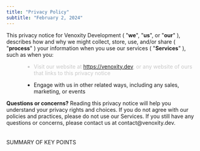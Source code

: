 ```yaml
---
title: "Privacy Policy"
subtitle: "February 2, 2024"
---
```


<div class="question">
  <span class="text-content-secondary">
    This privacy notice for
    Venoxity Development
    (
    "<strong>we</strong>",
    "<strong>us</strong>", or
    "<strong>our</strong>"
    ), describes how and why we might collect, store, use, and/or share (
    "<strong>process</strong>"
    ) 
    your information when you use our services (
    "<strong>Services</strong>"
    ), such as when you:
  </span>
</div>
<ul style="margin-left: 3rem;list-style-type: disc;">
  <li style="margin-top: 0.5rem;margin-bottom: 0.5rem;color: #c8c8c8;">
    Visit our website at <a href="https://venoxity.dev" target="_blank" style="text-decoration: underline;" class="text-primary hover:text-primaryButtonBackgroundHover">https://venoxity.dev</a>, or any website of ours that links to this privacy notice
  </li>
</ul>
<ul style="margin-left: 3rem;list-style-type: disc;">
  <li style="margin-top: 0.5rem;margin-bottom: 0.5rem;">
    Engage with us in other related ways, including any sales, marketing, or events
  </li>
</ul>
<span>
<strong>Questions or concerns?</strong>
Reading this privacy notice will help you understand your privacy rights and choices. If you do not agree with our policies and practices, please do not use our Services. If you still have any questions or concerns, please contact us at contact@venoxity.dev.
</span>
<br />
<br />
<br />
<span>
SUMMARY OF KEY POINTS
</span>
